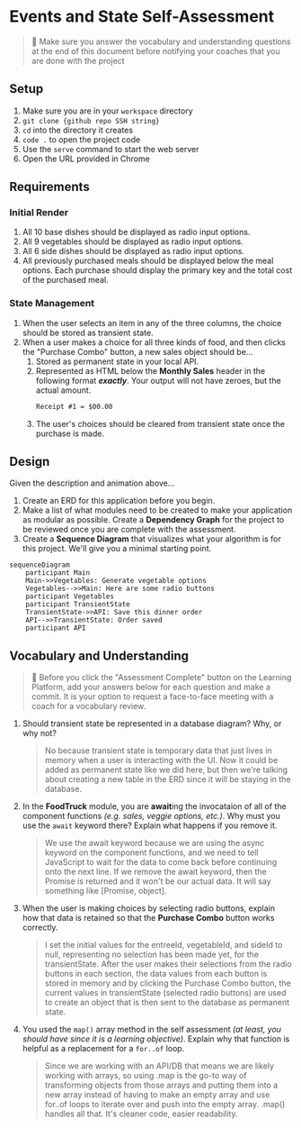 # Events and State Self-Assessment

> 🧨 Make sure you answer the vocabulary and understanding questions at the end of this document before notifying your coaches that you are done with the project

## Setup

1. Make sure you are in your `workspace` directory
1. `git clone {github repo SSH string}`
1. `cd` into the directory it creates
1. `code .` to open the project code
1. Use the `serve` command to start the web server
1. Open the URL provided in Chrome

## Requirements

### Initial Render

1. All 10 base dishes should be displayed as radio input options.
1. All 9 vegetables should be displayed as radio input options.
1. All 6 side dishes should be displayed as radio input options.
1. All previously purchased meals should be displayed below the meal options. Each purchase should display the primary key and the total cost of the purchased meal.

### State Management

1. When the user selects an item in any of the three columns, the choice should be stored as transient state.
1. When a user makes a choice for all three kinds of food, and then clicks the "Purchase Combo" button, a new sales object should be...
    1. Stored as permanent state in your local API.
    1. Represented as HTML below the **Monthly Sales** header in the following format **_exactly_**. Your output will not have zeroes, but the actual amount.
        ```html
        Receipt #1 = $00.00
        ```
   1. The user's choices should be cleared from transient state once the purchase is made.

## Design

Given the description and animation above...

1. Create an ERD for this application before you begin.
1. Make a list of what modules need to be created to make your application as modular as possible. Create a **Dependency Graph** for the project to be reviewed once you are complete with the assessment.
1. Create a **Sequence Diagram** that visualizes what your algorithm is for this project. We'll give you a minimal starting point.

```mermaid
sequenceDiagram
    participant Main
    Main->>Vegetables: Generate vegetable options
    Vegetables-->>Main: Here are some radio buttons
    participant Vegetables
    participant TransientState
    TransientState->>API: Save this dinner order
    API-->>TransientState: Order saved
    participant API
```

## Vocabulary and Understanding

> 🧨 Before you click the "Assessment Complete" button on the Learning Platform, add your answers below for each question and make a commit. It is your option to request a face-to-face meeting with a coach for a vocabulary review.

1. Should transient state be represented in a database diagram? Why, or why not?

   > No because transient state is temporary data that just lives in memory when a user is interacting with the UI. Now it could be added as permanent state like we did here, but then we're talking about creating a new table in the ERD since it will be staying in the database.

2. In the **FoodTruck** module, you are **await**ing the invocataion of all of the component functions _(e.g. sales, veggie options, etc.)_. Why must you use the `await` keyword there? Explain what happens if you remove it.

   > We use the await keyword because we are using the async keyword on the component functions, and we need to tell JavaScript to wait for the data to come back before continuing onto the next line. If we remove the await keyword, then the Promise is returned and it won't be our actual data. It will say something like [Promise, object].

3. When the user is making choices by selecting radio buttons, explain how that data is retained so that the **Purchase Combo** button works correctly.

   > I set the initial values for the entreeId, vegetableId, and sideId to null, representing no selection has been made yet, for the transientState. After the user makes their selections from the radio buttons in each section, the data values from each button is stored in memory and by clicking the Purchase Combo button, the current values in transientState (selected radio buttons) are used to create an object that is then sent to the database as permanent state.

4. You used the `map()` array method in the self assessment _(at least, you should have since it is a learning objective)_. Explain why that function is helpful as a replacement for a `for..of` loop.

   > Since we are working with an API/DB that means we are likely working with arrays, so using .map is the go-to way of transforming objects from those arrays and putting them into a new array instead of having to make an empty array and use for..of loops to iterate over and push into the empty array. .map() handles all that. It's cleaner code, easier readability.
